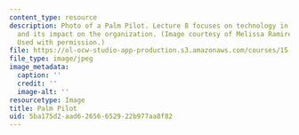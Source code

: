 ```yaml
---
content_type: resource
description: Photo of a Palm Pilot. Lecture 8 focuses on technology in the workplace,
  and its impact on the organization. (Image courtesy of Melissa Ramirez and stock.xchng.
  Used with permission.)
file: https://ol-ocw-studio-app-production.s3.amazonaws.com/courses/15-342j-organizations-and-environments-fall-2004/5ba175d2aad62656652922b977aa8f82_chp_palm_pilot.jpg
file_type: image/jpeg
image_metadata:
  caption: ''
  credit: ''
  image-alt: ''
resourcetype: Image
title: Palm Pilot
uid: 5ba175d2-aad6-2656-6529-22b977aa8f82
---
```

